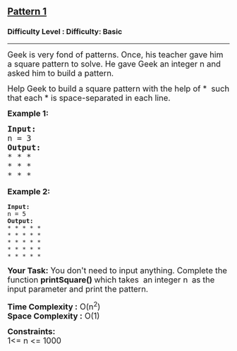<h2><a href="https://www.geeksforgeeks.org/problems/square-pattern/1?page=5&difficulty=Basic&sortBy=submissions">Pattern 1</a></h2><h3>Difficulty Level : Difficulty: Basic</h3><hr><div class="problems_problem_content__Xm_eO"><p><span style="font-size: 18px;">Geek is very fond of patterns. Once, his teacher gave him a&nbsp;square pattern to solve. He gave Geek&nbsp;an integer n and asked him to build a pattern.</span></p>
<p><span style="font-size: 18px;">Help Geek to build a square pattern with the help of *&nbsp; such that&nbsp;</span><span style="font-size: 18px;">each * is space-separated in each line</span><span style="font-size: 18px;">.</span></p>
<p><span style="font-size: 18px;"><strong>Example 1:</strong></span></p>
<pre><span style="font-size: 18px;"><strong>Input:</strong><br>n = 3<strong><br>Output:</strong><br>* * *<br>* * *<br>* * *<br></span></pre>
<p style="font-family: -apple-system, BlinkMacSystemFont, 'Segoe UI', Roboto, Oxygen, Ubuntu, Cantarell, 'Open Sans', 'Helvetica Neue', sans-serif; font-size: medium; white-space: normal;"><span style="font-size: 18px;"><strong>Example 2:</strong></span></p>
<pre><strong>Input:</strong><br>n = 5<strong><br>Output:</strong><br>* * * * *<br>* * * * *<br>* * * * *<br>* * * * *<br>* * * * *</pre>
<p><span style="font-size: 18px;"><strong>Your Task:</strong> You don't need to input anything. Complete the function <strong>printSquare()&nbsp;</strong>which takes&nbsp; an integer n <strong>&nbsp;</strong>as the input parameter&nbsp;and print the pattern.</span></p>
<p><span style="font-size: 18px;"><strong>Time Complexity :</strong> O(n<sup>2</sup>)<br><strong>Space Complexity :</strong> O(1)</span></p>
<p><span style="font-size: 18px;"><strong>Constraints:<br></strong></span><span style="font-size: 18px;">1&lt;= n &lt;= 1000</span></p></div>